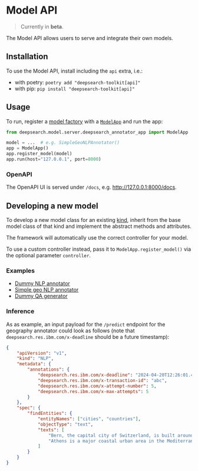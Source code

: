# Model API

> Currently in **beta**.

The Model API allows users to serve and integrate their own models.

## Installation
To use the Model API, install including the `api`
extra, i.e.:
- with poetry:
`poetry add "deepsearch-toolkit[api]"`
- with pip: `pip install "deepsearch-toolkit[api]"`

## Usage
To run, register a [model factory](factories/) with a
[`ModelApp`](server/deepsearch_annotator_app.py) and run the app:
```python
from deepsearch.model.server.deepsearch_annotator_app import ModelApp

model = ...  # e.g. SimpleGeoNLPAnnotator()
app = ModelApp()
app.register_model(model)
app.run(host="127.0.0.1", port=8000)
```

### OpenAPI

The OpenAPI UI is served under `/docs`, e.g. http://127.0.0.1:8000/docs.

## Developing a new model
To develop a new model class for an existing [kind](kinds/), inherit from the base model
class of that kind and implement the abstract methods and attributes.

The framework will automatically use the correct controller for your model.

To use a custom controller instead, pass it to `ModelApp.register_model()` via the
optional parameter `controller`.

### Examples
- [Dummy NLP annotator](examples/dummy_nlp_annotator/)
- [Simple geo NLP annotator](examples/simple_geo_nlp_annotator/)
- [Dummy QA generator](examples/dummy_qa_generator/)

### Inference
As as example, an input payload for the `/predict` endpoint for the geography annotator
could look as follows (note that `deepsearch.res.ibm.com/x-deadline` should be a
future timestamp):
```json
{
    "apiVersion": "v1",
    "kind": "NLP",
    "metadata": {
        "annotations": {
            "deepsearch.res.ibm.com/x-deadline": "2024-04-20T12:26:01.479484+00:00",
            "deepsearch.res.ibm.com/x-transaction-id": "abc",
            "deepsearch.res.ibm.com/x-attempt-number": 5,
            "deepsearch.res.ibm.com/x-max-attempts": 5
        }
    },
    "spec": {
        "findEntities": {
            "entityNames": ["cities", "countries"],
            "objectType": "text",
            "texts": [
                "Bern, the capital city of Switzerland, is built around a crook in the Aare River.",
                "Athens is a major coastal urban area in the Mediterranean and is both the capital and largest city of Greece."
            ]
        }
    }
}
```
